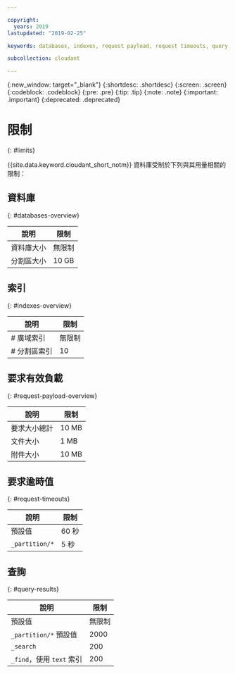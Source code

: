 ```yaml
---

copyright:
  years: 2019
lastupdated: "2019-02-25"

keywords: databases, indexes, request payload, request timeouts, query

subcollection: cloudant

---
```


{:new_window: target="_blank"}
{:shortdesc: .shortdesc}
{:screen: .screen}
{:codeblock: .codeblock}
{:pre: .pre}
{:tip: .tip}
{:note: .note}
{:important: .important}
{:deprecated: .deprecated}

<!-- Acrolinx: 2019-01-11 -->

# 限制
{: #limits}

{{site.data.keyword.cloudant_short_notm}} 資料庫受制於下列與其用量相關的限制：

## 資料庫
{: #databases-overview}

| 說明|限制  |
|--|--|
|資料庫大小|無限制|
|分割區大小|10 GB|


## 索引
{: #indexes-overview}

| 說明|限制  |
|--|--|
|# 廣域索引|無限制|
|# 分割區索引|10|

## 要求有效負載
{: #request-payload-overview}

| 說明|限制  |
|--|--|
|要求大小總計| 10 MB|
|文件大小|1 MB|
|附件大小| 10 MB|

## 要求逾時值
{: #request-timeouts}

| 說明|限制  |
|--|--|
|預設值|60 秒|
|`_partition/*` |5 秒|


## 查詢
{: #query-results}

| 說明|限制  |
|--|--|
|預設值|無限制|
|`_partition/*` 預設值|2000|
|`_search`|200|
|`_find`，使用 `text` 索引|200|
